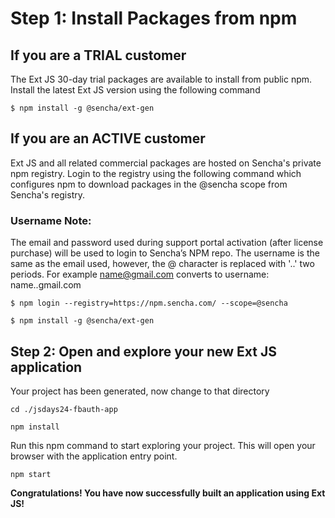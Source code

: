 
  
  

# Step 1: Install Packages from npm

  

## If you are a TRIAL customer

The Ext JS 30-day trial packages are available to install from public npm. Install the latest Ext JS version using the following command 

  

    $ npm install -g @sencha/ext-gen

  

## If you are an ACTIVE customer

Ext JS and all related commercial packages are hosted on Sencha's private npm registry. Login to the registry using the following command which configures npm to download packages in the @sencha scope from Sencha's registry.

  

### Username Note:

  

The email and password used during support portal activation (after license purchase) will be used to login to Sencha’s NPM repo. The username is the same as the email used, however, the @ character is replaced with '..' two periods. For example name@gmail.com converts to username: name..gmail.com

  

    $ npm login --registry=https://npm.sencha.com/ --scope=@sencha

    $ npm install -g @sencha/ext-gen


## Step 2: Open and explore your new Ext JS application

Your project has been generated, now change to that directory

    cd ./jsdays24-fbauth-app

    npm install

Run this npm command to start exploring your project. This will open your browser with the application entry point.

`npm start`

**Congratulations! You have now successfully built an application using Ext JS!**